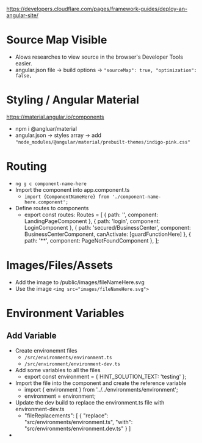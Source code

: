 https://developers.cloudflare.com/pages/framework-guides/deploy-an-angular-site/

# Source Map Visible
- Alows researches to view source in the browser's Developer Tools easier.
- angular.json file -> build options -> `"sourceMap": true, "optimization": false,`

# Styling / Angular Material
https://material.angular.io/components
- npm i @angluar/material
- angular.json -> styles array -> add `"node_modules/@angular/material/prebuilt-themes/indigo-pink.css"`

# Routing
- `ng g c component-name-here`
- Import the component into app.component.ts
  - `import {ComponentNameHere} from './component-name-here.component';`
- Define routes to components
  - export const routes: Routes = [
      { path: '', component: LandingPageComponent },
      { path: 'login', component: LoginComponent },
      { path: 'secured/BusinessCenter', component: BusinessCenterComponent, canActivate: [guardFunctionHere] },
      { path: '**', component: PageNotFoundComponent },
  ];

# Images/Files/Assets
- Add the image to /public/images/fileNameHere.svg
- Use the image `<img src="images/fileNameHere.svg">`


# Environment Variables
## Add Variable
- Create environemnt files
  - `/src/environments/environment.ts`
  - `/src/environment/environment-dev.ts`
- Add some variables to all the files
  - export const environment = {
        HINT_SOLUTION_TEXT: 'testing'
    };
- Import the file into the component and create the reference variable
  - import { environment } from '../../environments/environment';
  - environment = environment;
- Update the dev build to replace the environment.ts file with environment-dev.ts
  - "fileReplacements": 
    [
      {
        "replace": "src/environments/environment.ts",
        "with": "src/environments/environment.dev.ts"
      }
    ]
- 